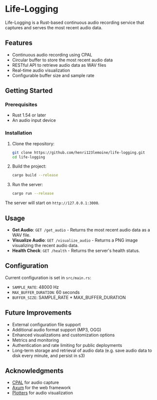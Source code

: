 # Life-Logging

Life-Logging is a Rust-based continuous audio recording service that captures and serves the most recent audio data.

## Features

- Continuous audio recording using CPAL
- Circular buffer to store the most recent audio data
- RESTful API to retrieve audio data as WAV files
- Real-time audio visualization
- Configurable buffer size and sample rate

## Getting Started

### Prerequisites

- Rust 1.54 or later
- An audio input device

### Installation

1. Clone the repository:
   ```bash
   git clone https://github.com/henri123lemoine/life-logging.git
   cd life-logging
   ```

2. Build the project:
   ```bash
   cargo build --release
   ```

3. Run the server:
   ```bash
   cargo run --release
   ```

The server will start on `http://127.0.0.1:3000`.

## Usage

- **Get Audio**: `GET /get_audio` - Returns the most recent audio data as a WAV file.
- **Visualize Audio**: `GET /visualize_audio` - Returns a PNG image visualizing the recent audio data.
- **Health Check**: `GET /health` - Returns the server's health status.

## Configuration

Current configuration is set in `src/main.rs`:

- `SAMPLE_RATE`: 48000 Hz
- `MAX_BUFFER_DURATION`: 60 seconds
- `BUFFER_SIZE`: SAMPLE_RATE * MAX_BUFFER_DURATION

## Future Improvements

- External configuration file support
- Additional audio format support (MP3, OGG)
- Enhanced visualizations and customization options
- Metrics and monitoring
- Authentication and rate limiting for public deployments
- Long-term storage and retrieval of audio data (e.g. save audio data to disk every minute, and persist in s3)

## Acknowledgments

- [CPAL](https://github.com/RustAudio/cpal) for audio capture
- [Axum](https://github.com/tokio-rs/axum) for the web framework
- [Plotters](https://github.com/plotters-rs/plotters) for audio visualization
